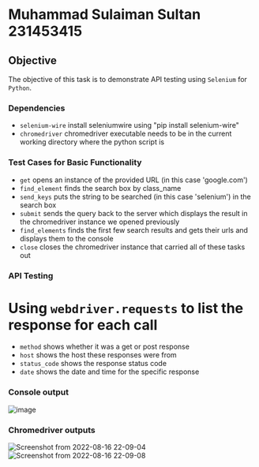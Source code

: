 # Muhammad Sulaiman Sultan 231453415

## Objective

The objective of this task is to demonstrate API testing using ```Selenium``` for ```Python```.

### Dependencies
- ```selenium-wire``` install seleniumwire using "pip install selenium-wire"
- ```chromedriver``` chromedriver executable needs to be in the current working directory where the python script is

### Test Cases for Basic Functionality
- ```get``` opens an instance of the provided URL (in this case 'google.com')
- ```find_element``` finds the search box by class_name
- ```send_keys``` puts the string to be searched (in this case 'selenium') in the search box
- ```submit``` sends the query back to the server which displays the result in the chromedriver instance we opened previously
- ```find_elements``` finds the first few search results and gets their urls and displays them to the console
- ```close``` closes the chromedriver instance that carried all of these tasks out

### API Testing
# Using ```webdriver.requests``` to list the response for each call
- ```method``` shows whether it was a get or post response
- ```host``` shows the host these responses were from
- ```status_code``` shows the response status code
- ```date``` shows the date and time for the specific response

### Console output
![image](https://user-images.githubusercontent.com/64100540/184938143-a3d8d969-f442-4c22-95a0-62733ad0874a.png)


### Chromedriver outputs
![Screenshot from 2022-08-16 22-09-04](https://user-images.githubusercontent.com/64100540/184938246-47ee3f33-8a92-49ae-84d6-3b78ca3f870b.png)
![Screenshot from 2022-08-16 22-09-08](https://user-images.githubusercontent.com/64100540/184938492-ff1caf3f-3d1d-421b-ae44-8e7f7375cab3.png)





